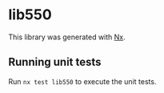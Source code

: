 # lib550

This library was generated with [Nx](https://nx.dev).

## Running unit tests

Run `nx test lib550` to execute the unit tests.
